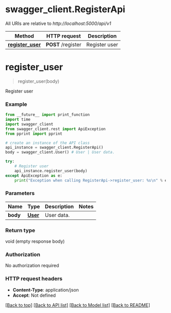 # swagger_client.RegisterApi

All URIs are relative to *http://localhost:5000/api/v1*

Method | HTTP request | Description
------------- | ------------- | -------------
[**register_user**](RegisterApi.md#register_user) | **POST** /register | Register user

# **register_user**
> register_user(body)

Register user

### Example
```python
from __future__ import print_function
import time
import swagger_client
from swagger_client.rest import ApiException
from pprint import pprint

# create an instance of the API class
api_instance = swagger_client.RegisterApi()
body = swagger_client.User() # User | User data.

try:
    # Register user
    api_instance.register_user(body)
except ApiException as e:
    print("Exception when calling RegisterApi->register_user: %s\n" % e)
```

### Parameters

Name | Type | Description  | Notes
------------- | ------------- | ------------- | -------------
 **body** | [**User**](User.md)| User data. | 

### Return type

void (empty response body)

### Authorization

No authorization required

### HTTP request headers

 - **Content-Type**: application/json
 - **Accept**: Not defined

[[Back to top]](#) [[Back to API list]](../README.md#documentation-for-api-endpoints) [[Back to Model list]](../README.md#documentation-for-models) [[Back to README]](../README.md)

